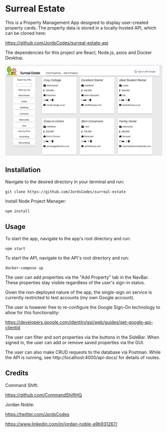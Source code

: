 # Surreal Estate

This is a Property Management App designed to display user-created property cards. The property data is stored in a locally-hosted API, which can be cloned here:

https://github.com/JordsCodes/surreal-estate-api

The dependencies for this project are React, Node.js, axios and Docker Desktop.

<img src="/src/images/screenshot.png" alt="screenshot of app"/>

## Installation

Navigate to the desired directory in your terminal and run: 

`git clone https://github.com/JordsCodes/surreal-estate`

Install Node Project Manager:

`npm install`

## Usage

To start the app, navigate to the app's root directory and run: 

`npm start`

To start the API, navigate to the API's root directory and run: 

`docker-compose up`

The user can add properties via the "Add Property" tab in the NavBar. These properties stay visible regardless of the user's sign-in status.

Given the non-deployed nature of the app, the single-sign on service is currently restricted to test accounts (my own Google account). 

The user is however free to re-configure the Google Sign-On technology to allow  for this functionality:

https://developers.google.com/identity/gsi/web/guides/get-google-api-clientid

The user can filter and sort properties via the buttons in the SideBar. When signed in, the user can add or remove saved properties via the GUI. 

The user can also make CRUD requests to the database via Postman. While the API is running, see http://localhost:4000/api-docs/ for details of routes.


## Credits

Command Shift:

https://github.com/CommandShiftHQ

Jordan Noble:

https://twitter.com/JordsCodes

https://www.linkedin.com/in/jordan-noble-a9b931267/





